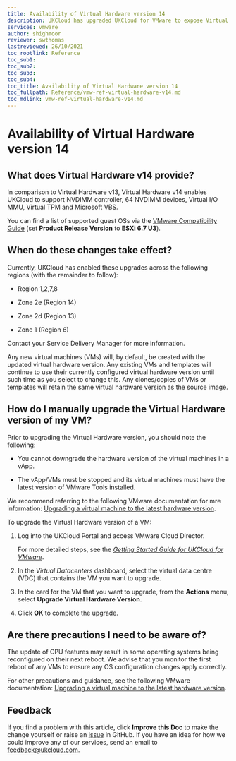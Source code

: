 ```yaml
---
title: Availability of Virtual Hardware version 14
description: UKCloud has upgraded UKCloud for VMware to expose Virtual Hardware version 14
services: vmware
author: shighmoor
reviewer: swthomas
lastreviewed: 26/10/2021
toc_rootlink: Reference
toc_sub1: 
toc_sub2:
toc_sub3:
toc_sub4:
toc_title: Availability of Virtual Hardware version 14
toc_fullpath: Reference/vmw-ref-virtual-hardware-v14.md
toc_mdlink: vmw-ref-virtual-hardware-v14.md
---
```


# Availability of Virtual Hardware version 14

## What does Virtual Hardware v14 provide?

In comparison to Virtual Hardware v13, Virtual Hardware v14 enables UKCloud to support NVDIMM controller, 64 NVDIMM devices, Virtual I/O MMU, Virtual TPM and Microsoft VBS.

You can find a list of supported guest OSs via the [VMware Compatibility Guide](https://www.vmware.com/resources/compatibility/search.php?deviceCategory=software) (set **Product Release Version** to **ESXi 6.7 U3**).

## When do these changes take effect?

Currently, UKCloud has enabled these upgrades across the following regions (with the remainder to follow):

- Region 1,2,7,8  

- Zone 2e (Region 14)

- Zone 2d (Region 13)

- Zone 1 (Region 6)

Contact your Service Delivery Manager for more information.

Any new virtual machines (VMs) will, by default, be created with the updated virtual hardware version. Any existing VMs and templates will continue to use their currently configured virtual hardware version until such time as you select to change this. Any clones/copies of VMs or templates will retain the same virtual hardware version as the source image.

## How do I manually upgrade the Virtual Hardware version of my VM?

Prior to upgrading the Virtual Hardware version, you should note the following:

- You cannot downgrade the hardware version of the virtual machines in a vApp.

- The vApp/VMs must be stopped and its virtual machines must have the latest version of VMware Tools installed.

We recommend referring to the following VMware documentation for mre information: [Upgrading a virtual machine to the latest hardware version](https://kb.vmware.com/s/article/1010675).

To upgrade the Virtual Hardware version of a VM:

1. Log into the UKCloud Portal and access VMware Cloud Director.

    For more detailed steps, see the [*Getting Started Guide for UKCloud for VMware*](vmw-gs.md).

2. In the *Virtual Datacenters* dashboard, select the virtual data centre (VDC) that contains the VM you want to upgrade.

3. In the card for the VM that you want to upgrade, from the **Actions** menu, select **Upgrade Virtual Hardware Version**.

4. Click **OK** to complete the upgrade.

## Are there precautions I need to be aware of?

The update of CPU features may result in some operating systems being reconfigured on their next reboot. We advise that you monitor the first reboot of any VMs to ensure any OS configuration changes apply correctly.

For other precautions and guidance, see the following VMware documentation: [Upgrading a virtual machine to the latest hardware version](https://kb.vmware.com/s/article/1010675).

## Feedback

If you find a problem with this article, click **Improve this Doc** to make the change yourself or raise an [issue](https://github.com/UKCloud/documentation/issues) in GitHub. If you have an idea for how we could improve any of our services, send an email to <feedback@ukcloud.com>.
